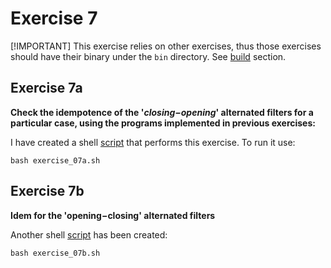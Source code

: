 # Exercise 7

[!IMPORTANT]
This exercise relies on other exercises, thus those exercises should
have their binary under the `bin` directory. See [build](../../README.md#build) section.

## Exercise 7a

**Check the idempotence of the '_closing−opening_' alternated filters
for a particular case, using the programs implemented in previous exercises:**

I have created a shell [script](exercise_07a.sh) that performs this exercise. To run it use:
```{sh}
bash exercise_07a.sh
```

## Exercise 7b

**Idem for the 'opening−closing' alternated filters**

Another shell [script](exercise_07b.sh) has been created:
```{sh}
bash exercise_07b.sh
```

